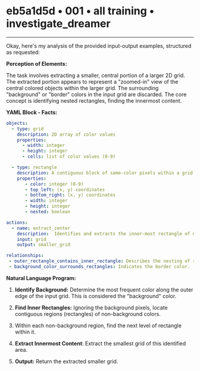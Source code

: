 # eb5a1d5d • 001 • all training • investigate_dreamer

---
Okay, here's my analysis of the provided input-output examples, structured as requested:

**Perception of Elements:**

The task involves extracting a smaller, central portion of a larger 2D grid. The extracted portion appears to represent a "zoomed-in" view of the central colored objects within the larger grid.  The surrounding "background" or "border" colors in the input grid are discarded. The core concept is identifying nested rectangles, finding the innermost content.

**YAML Block - Facts:**



```yaml
objects:
  - type: grid
    description: 2D array of color values
    properties:
      - width: integer
      - height: integer
      - cells: list of color values (0-9)

  - type: rectangle
    description: A contiguous block of same-color pixels within a grid.
    properties:
       - color: integer (0-9)
       - top_left: (x, y) coordinates
       - bottom_right: (x, y) coordinates
       - width: integer
       - height: integer
       - nested: boolean

actions:
  - name: extract_center
    description:  Identifies and extracts the inner-most rectangle of non-background color.
    input: grid
    output: smaller_grid

relationships:
 - outer_rectangle_contains_inner_rectangle: Describes the nesting of rectangles of different colors.
 - background_color_surrounds_rectangles: Indicates the border color.
```



**Natural Language Program:**

1.  **Identify Background:** Determine the most frequent color along the outer edge of the input grid. This is considered the "background" color.

2.  **Find Inner Rectangles:** Ignoring the background pixels, locate contiguous regions (rectangles) of non-background colors.

3. Within each non-background region, find the next level of rectangle within it.

4. **Extract Innermost Content**: Extract the smallest grid of this identified area.

5.  **Output:** Return the extracted smaller grid.

